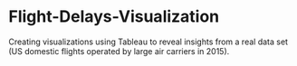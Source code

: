 # Flight-Delays-Visualization
Creating visualizations using Tableau to reveal insights from a real data set (US domestic flights operated by large air carriers in 2015).

